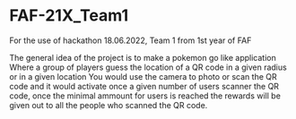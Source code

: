 # FAF-21X_Team1
For the use of hackathon 18.06.2022, Team 1 from 1st year of FAF

The general idea of the project is to make a pokemon go like application
Where a group of players guess the location of a QR code in a given radius or in a given location
You would use the camera to photo or scan the QR code and it would activate once a given number of 
users scanner the QR code, once the minimal ammount for users is reached the rewards will be given out
to all the people who scanned the QR code.


